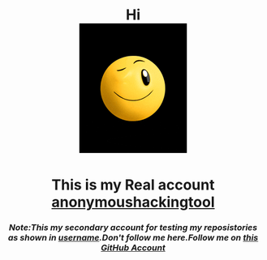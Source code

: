 <!---
- 👋 Hi, I’m @account-for-test
- 👀 I’m interested in ...
- 🌱 I’m currently learning ...
- 💞️ I’m looking to collaborate on ...
- 📫 How to reach me ...


account-for-test/account-for-test is a ✨ special ✨ repository because its `README.md` (this file) appears on your GitHub profile.
You can click the Preview link to take a look at your changes.
--->

  <h1 align="center">Hi<br>
  <a href="https://github.com/anonymoushackingtool">
<img src="https://github.com/account-for-test/account-for-test/blob/805eb993d1addb7b7912ad9d7e7bd2eacb5935a8/uploads/giphy.gif">
    </a>
</h1>
  <h1 align="center">
    This is my Real account 
    <a href="https://github.com/anonymoushackingtool">anonymoushackingtool</a>
  </h1>
  
  <i><h3 align="center">Note:This my secondary account for testing my reposistories as shown in <a href="https://github.com/account-for-test">username</a>.Don't follow me here.Follow me on <a href="https://github.com/anonymoushackingtool">this GitHub Account</a></h3>
</i>

